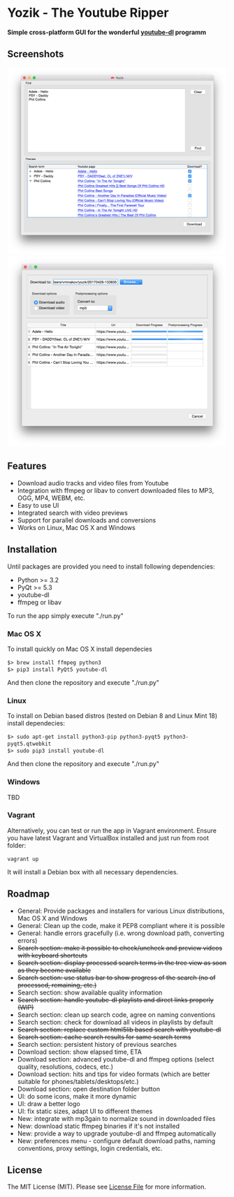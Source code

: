 # Yozik - The Youtube Ripper

**Simple cross-platform GUI for the wonderful [youtube-dl](https://github.com/rg3/youtube-dl) programm**

## Screenshots
![Search screen](screen-yozik-1.png)
![Download screen](screen-yozik-2.png)

## Features

* Download audio tracks and video files from Youtube
* Integration with ffmpeg or libav to convert downloaded files to MP3, OGG, MP4, WEBM, etc.
* Easy to use UI
* Integrated search with video previews
* Support for parallel downloads and conversions
* Works on Linux, Mac OS X and Windows

## Installation
Until packages are provided you need to install following dependencies:
* Python >= 3.2
* PyQt >= 5.3
* youtube-dl
* ffmpeg or libav

To run the app simply execute "./run.py"

### Mac OS X
To install quickly on Mac OS X install dependecies

    $> brew install ffmpeg python3
    $> pip3 install PyQt5 youtube-dl

And then clone the repository and execute "./run.py"

### Linux
To install on Debian based distros (tested on Debian 8 and Linux Mint 18) install dependecies:

    $> sudo apt-get install python3-pip python3-pyqt5 python3-pyqt5.qtwebkit
    $> sudo pip3 install youtube-dl

And then clone the repository and execute "./run.py"

### Windows
TBD

### Vagrant
Alternatively, you can test or run the app in Vagrant environment. Ensure you have latest Vagrant and VirtualBox installed and just run from root folder:

    vagrant up

It will install a Debian box with all necessary dependencies.


## Roadmap
* General: Provide packages and installers for various Linux distributions, Mac OS X and Windows
* General: Clean up the code, make it PEP8 compliant where it is possible
* General: handle errors gracefully (i.e. wrong download path, converting errors)
* ~~Search section: make it possible to check/uncheck and preview videos with keyboard shortcuts~~
* ~~Search section: display processed search terms in the tree view as soon as they become available~~
* ~~Search section: use status bar to show progress of the search (no of processed, remaining, etc.)~~
* Search section: show available quality information
* ~~Search section: handle youtube-dl playlists and direct links properly (WIP)~~
* Search section: clean up search code, agree on naming conventions
* Search section: check for download all videos in playlists by default
* ~~Search section: replace custom html5lib based search with youtube-dl~~
* ~~Search section: cache search results for same search terms~~
* Search section: persistent history of previous searches
* Download section: show elapsed time, ETA
* Download section: advanced youtube-dl and ffmpeg options (select quality, resolutions, codecs, etc.)
* Download section: hits and tips for video formats (which are better suitable for phones/tablets/desktops/etc.)
* Download section: open destination folder button
* UI: do some icons, make it more dynamic
* UI: draw a better logo
* UI: fix static sizes, adapt UI to different themes
* New: integrate with mp3gain to normalize sound in downloaded files
* New: download static ffmpeg binaries if it's not installed
* New: provide a way to upgrade youtube-dl and ffmpeg automatically
* New: preferences menu - configure default download paths, naming conventions, proxy settings, login credentials, etc.

## License

The MIT License (MIT). Please see [License File](LICENSE.txt) for more information.
